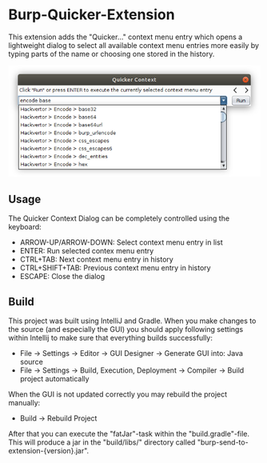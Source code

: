 # Burp-Quicker-Extension

This extension adds the "Quicker..." context menu entry which opens a lightweight dialog to select all available context menu entries more easily by typing parts of the name or choosing one stored in the history.

![Quicker Context Dialog](images/quicker-context-dialog.png)

## Usage

The Quicker Context Dialog can be completely controlled using the keyboard:

* ARROW-UP/ARROW-DOWN: Select context menu entry in list
* ENTER: Run selected contex menu entry
* CTRL+TAB: Next context menu entry in history
* CTRL+SHIFT+TAB: Previous context menu entry in history
* ESCAPE: Close the dialog

## Build

This project was built using IntelliJ and Gradle. When you make changes to the source (and especially the GUI) you should apply following settings within Intellij to make sure that everything builds successfully:
* File -> Settings -> Editor -> GUI Designer -> Generate GUI into: Java source
* File -> Settings -> Build, Execution, Deployment -> Compiler -> Build project automatically

When the GUI is not updated correctly you may rebuild the project manually:
* Build -> Rebuild Project

After that you can execute the "fatJar"-task within the "build.gradle"-file. This will produce a jar in the "build/libs/" directory called "burp-send-to-extension-{version}.jar".

